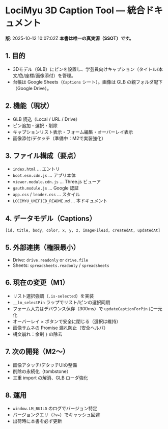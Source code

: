 # LociMyu 3D Caption Tool — 統合ドキュメント

**版**: 2025-10-12 10:07:02Z
**本書は唯一の真実源（SSOT）です。**

## 1. 目的
- 3Dモデル（GLB）にピンを設置し、学芸員向けキャプション（タイトル/本文/色/座標/画像添付）を管理。
- 台帳は Google Sheets（`Captions` シート）。画像は GLB の親フォルダ配下（Google Drive）。

## 2. 機能（現状）
- GLB 読込（Local / URL / Drive）
- ピン追加・選択・削除
- キャプションリスト表示・フォーム編集・オーバーレイ表示
- 画像添付/デタッチ（準備中：M2で実装強化）

## 3. ファイル構成（要点）
- `index.html` … エントリ
- `boot.esm.cdn.js` … アプリ本体
- `viewer.module.cdn.js` … Three.js ビューア
- `gauth.module.js` … Google 認証
- `app.css` / `leader.css` … スタイル
- `LOCIMYU_UNIFIED_README.md` … 本ドキュメント

## 4. データモデル（Captions）
`[id, title, body, color, x, y, z, imageFileId, createdAt, updatedAt]`

## 5. 外部連携（権限最小）
- Drive: `drive.readonly` or `drive.file`
- Sheets: `spreadsheets.readonly` / `spreadsheets`

## 6. 現在の変更（M1）
- リスト選択強調（`.is-selected`）を実装
- `__lm_selectPin` ラップでリスト/ピンの選択同期
- フォーム入力はデバウンス保存（300ms）で `updateCaptionForPin` に一元化
- オーバーレイ × ボタンで安全に閉じる（選択は維持）
- 画像サムネの Promise 漏れ防止（安全ヘルパ）
- 構文崩れ：余剰 `}` の除去

## 7. 次の開発（M2〜）
- 画像アタッチ/デタッチUIの整備
- 削除の永続化（tombstone）
- 三重 import の解消、GLB ローダ強化

## 8. 運用
- `window.LM_BUILD` のログでバージョン特定
- バージョンクエリ（`?v=`）でキャッシュ回避
- 出荷時に本書を必ず更新
